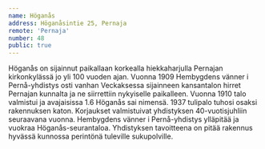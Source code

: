 ```yaml
---
name: Höganås
address: Höganåsintie 25, Pernaja
remote: 'Pernaja'
number: 48
public: true
---
```

Höganås on sijainnut paikallaan korkealla hiekkaharjulla Pernajan kirkonkylässä jo yli 100 vuoden ajan. Vuonna 1909 Hembygdens vänner i Pernå-yhdistys osti vanhan Veckaksessa sijainneen kansantalon hirret Pernajan kunnalta ja ne siirrettiin nykyiselle paikalleen. Vuonna 1910 talo valmistui ja avajaisissa 1.6 Höganås sai nimensä. 1937 tulipalo tuhosi osaksi rakennuksen katon. Korjaukset valmistuivat yhdistyksen 40-vuotisjuhliin seuraavana vuonna. Hembygdens vänner i Pernå-yhdistys ylläpitää ja vuokraa Höganås-seurantaloa. Yhdistyksen tavoitteena on pitää rakennus hyvässä kunnossa perintönä tuleville sukupolville.
